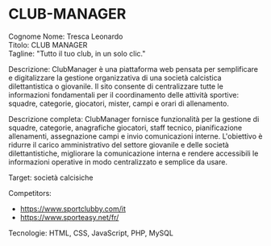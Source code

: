 
# CLUB-MANAGER

Cognome Nome: Tresca Leonardo  
Titolo: CLUB MANAGER  
Tagline: "Tutto il tuo club, in un solo clic."

Descrizione:
ClubManager è una piattaforma web pensata per semplificare e digitalizzare la gestione organizzativa di una società calcistica dilettantistica o giovanile. Il sito consente di centralizzare tutte le informazioni fondamentali per il coordinamento delle attività sportive: squadre, categorie, giocatori, mister, campi e orari di allenamento.

Descrizione completa:
ClubManager fornisce funzionalità per la gestione di squadre, categorie, anagrafiche giocatori, staff tecnico, pianificazione allenamenti, assegnazione campi e invio comunicazioni interne. L'obiettivo è ridurre il carico amministrativo del settore giovanile e delle società dilettantistiche, migliorare la comunicazione interna e rendere accessibili le informazioni operative in modo centralizzato e semplice da usare.

Target:
società calcisiche

Competitors:
- https://www.sportclubby.com/it
- https://www.sporteasy.net/fr/

Tecnologie:
HTML, CSS, JavaScript, PHP, MySQL

